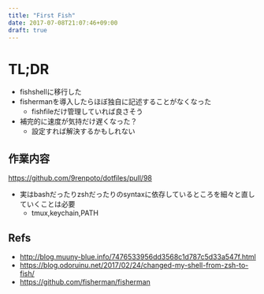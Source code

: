 ```yaml
---
title: "First Fish"
date: 2017-07-08T21:07:46+09:00
draft: true
---
```

# TL;DR

- fishshellに移行した
- fishermanを導入したらほぼ独自に記述することがなくなった
  - fishfileだけ管理していれば良さそう
- 補完的に速度が気持だけ遅くなった？
  - 設定すれば解決するかもしれない

## 作業内容

<https://github.com/9renpoto/dotfiles/pull/98>

- 実はbashだったりzshだったりのsyntaxに依存しているところを細々と直していくことは必要
  - tmux,keychain,PATH

## Refs

- <http://blog.muuny-blue.info/7476533956dd3568c1d787c5d33a547f.html>
- <https://blog.odoruinu.net/2017/02/24/changed-my-shell-from-zsh-to-fish/>
- <https://github.com/fisherman/fisherman>
